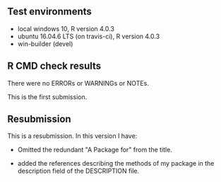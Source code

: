 ## Test environments
* local windows 10, R version 4.0.3
* ubuntu 16.04.6 LTS (on travis-ci), R version 4.0.3
* win-builder (devel)

## R CMD check results
There were no ERRORs or WARNINGs or NOTEs. 

This is the first submission.

## Resubmission
This is a resubmission. In this version I have:

* Omitted the redundant "A Package for" from the title.

* added the references describing the methods of my package in the description field of the DESCRIPTION file.
